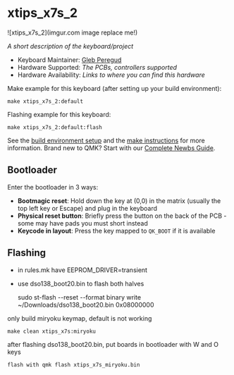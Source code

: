 # xtips_x7s_2

![xtips_x7s_2](imgur.com image replace me!)

*A short description of the keyboard/project*

* Keyboard Maintainer: [Gleb Peregud](https://github.com/gleber)
* Hardware Supported: *The PCBs, controllers supported*
* Hardware Availability: *Links to where you can find this hardware*

Make example for this keyboard (after setting up your build environment):

    make xtips_x7s_2:default

Flashing example for this keyboard:

    make xtips_x7s_2:default:flash

See the [build environment setup](https://docs.qmk.fm/#/getting_started_build_tools) and the [make instructions](https://docs.qmk.fm/#/getting_started_make_guide) for more information. Brand new to QMK? Start with our [Complete Newbs Guide](https://docs.qmk.fm/#/newbs).

## Bootloader

Enter the bootloader in 3 ways:

* **Bootmagic reset**: Hold down the key at (0,0) in the matrix (usually the top left key or Escape) and plug in the keyboard
* **Physical reset button**: Briefly press the button on the back of the PCB - some may have pads you must short instead
* **Keycode in layout**: Press the key mapped to `QK_BOOT` if it is available


## Flashing

* in rules.mk have EEPROM_DRIVER=transient 
* use dso138_boot20.bin to flash both halves

    sudo st-flash --reset --format binary write ~/Downloads/dso138_boot20.bin 0x08000000

only build miryoku keymap, default is not working

    make clean xtips_x7s:miryoku

after flashing dso138_boot20.bin, put boards in bootloader with W and O keys

    flash with qmk flash xtips_x7s_miryoku.bin

